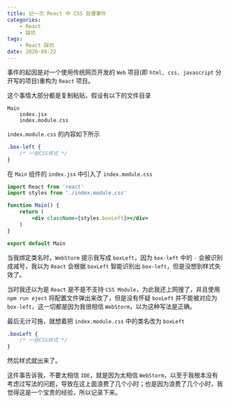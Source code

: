 ```yaml
---
title: 记一次 React 中 CSS 处理事件
categories: 
    - React
    - 踩坑
tags:
	- React 踩坑
date: 2020-09-22
---
```


事件的起因是对一个使用传统网页开发的 `Web` 项目(即 `html, css, javascript` 分开写的项目)重构为 `React` 项目。

这个事情大部分都是复制粘贴，假设有以下的文件目录

```
Main
    index.jsx
    index.module.css
```

`index.module.css` 的内容如下所示

```css
.box-left {
    /* 一些CSS样式 */
}
```

在 `Main` 组件的 `index.jsx` 中引入了 `index.module.css`

```jsx
import React from 'react'
import styles from './index.module.css'

function Main() {
    return (
        <div className={styles.boxLeft}></div>
    )
}

export default Main
```

当我绑定类名时，`WebStorm` 提示我写成 `boxLeft`，因为 `box-left` 中的 `-` 会被识别成减号，我以为 `React` 会根据 `boxLeft` 智能识别出 `box-left`，但是没想到样式失效了。

当时我还以为是 `React` 是不是不支持 `CSS Module`，为此我还上网搜了，并且使用 `npm run eject` 将配置文件弹出来改了，但是没有怀疑 `boxLeft` 并不能被对应为 `box-left`，这一切都是因为我很相信 `WebStorm`，以为这种写法是正确。

最后无计可施，就想着把 `index.module.css` 中的类名改为 `boxLeft`

```css
.boxLeft {
    /* 一些CSS样式 */
}
```

然后样式就出来了。

这件事告诉我，不要太相信 `IDE`，就是因为太相信 `WebStorm`，以至于我根本没有考虑过写法的问题，导致在这上面浪费了几个小时；也是因为浪费了几个小时，我觉得这是一个宝贵的经验，所以记录下来。